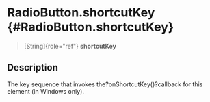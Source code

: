 RadioButton.shortcutKey {#RadioButton.shortcutKey}
=======================

> [String]{role="ref"} **shortcutKey**

Description
-----------

The key sequence that invokes the?onShortcutKey()?callback for this
element (in Windows only).

